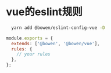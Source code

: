 # vue的eslint规则
``` bash
  yarn add @bowen/eslint-config-vue -D
```

``` js
module.exports = {
  extends: ['@bowen', '@bowen/vue'],
  rules: {
    // your rules
  },
};
```
